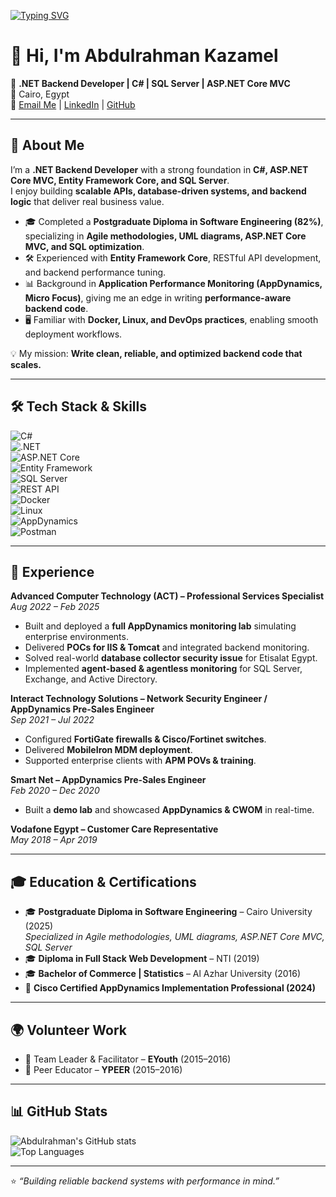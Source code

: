 <!-- Typing animation intro -->
[![Typing SVG](https://readme-typing-svg.herokuapp.com?size=24&duration=4000&color=1ABC9C&vCenter=true&lines=Hi%2C+I'm+Abdulrahman+Kazamel+👋;ASP.NET+Core+.NET+Backend+Developer;SQL+Server+%7C+Entity+Framework+Core;Performance+Aware+Engineer)](https://git.io/typing-svg)

# 👋 Hi, I'm Abdulrahman Kazamel  

🎯 **.NET Backend Developer | C# | SQL Server | ASP.NET Core MVC**  
📍 Cairo, Egypt  
📧 [Email Me](mailto:Abdulrahmankazamel@gmail.com) | [LinkedIn](https://www.linkedin.com/in/abdulrahman-kazamel/) | [GitHub](https://github.com/Abdulrahman-Kazamel)  

---

## 🚀 About Me  

I’m a **.NET Backend Developer** with a strong foundation in **C#, ASP.NET Core MVC, Entity Framework Core, and SQL Server**.  
I enjoy building **scalable APIs, database-driven systems, and backend logic** that deliver real business value.  

- 🎓 Completed a **Postgraduate Diploma in Software Engineering (82%)**, specializing in **Agile methodologies, UML diagrams, ASP.NET Core MVC, and SQL optimization**.  
- 🛠️ Experienced with **Entity Framework Core**, RESTful API development, and backend performance tuning.  
- 📊 Background in **Application Performance Monitoring (AppDynamics, Micro Focus)**, giving me an edge in writing **performance-aware backend code**.  
- 🖥️ Familiar with **Docker, Linux, and DevOps practices**, enabling smooth deployment workflows.  

💡 My mission: **Write clean, reliable, and optimized backend code that scales.**

---

## 🛠️ Tech Stack & Skills  

![C#](https://img.shields.io/badge/C%23-239120?style=for-the-badge&logo=c-sharp&logoColor=white)  
![.NET](https://img.shields.io/badge/.NET-512BD4?style=for-the-badge&logo=dotnet&logoColor=white)  
![ASP.NET Core](https://img.shields.io/badge/ASP.NET%20Core-512BD4?style=for-the-badge&logo=dotnet&logoColor=white)  
![Entity Framework](https://img.shields.io/badge/Entity%20Framework-512BD4?style=for-the-badge&logo=dotnet&logoColor=white)  
![SQL Server](https://img.shields.io/badge/SQL%20Server-CC2927?style=for-the-badge&logo=microsoftsqlserver&logoColor=white)  
![REST API](https://img.shields.io/badge/REST%20API-02569B?style=for-the-badge&logo=swagger&logoColor=white)  
![Docker](https://img.shields.io/badge/Docker-2496ED?style=for-the-badge&logo=docker&logoColor=white)  
![Linux](https://img.shields.io/badge/Linux-FCC624?style=for-the-badge&logo=linux&logoColor=black)  
![AppDynamics](https://img.shields.io/badge/AppDynamics-007396?style=for-the-badge&logo=cisco&logoColor=white)  
![Postman](https://img.shields.io/badge/Postman-FF6C37?style=for-the-badge&logo=postman&logoColor=white)  

---

## 💼 Experience  

**Advanced Computer Technology (ACT) – Professional Services Specialist**  
*Aug 2022 – Feb 2025*  
- Built and deployed a **full AppDynamics monitoring lab** simulating enterprise environments.  
- Delivered **POCs for IIS & Tomcat** and integrated backend monitoring.  
- Solved real-world **database collector security issue** for Etisalat Egypt.  
- Implemented **agent-based & agentless monitoring** for SQL Server, Exchange, and Active Directory.  

**Interact Technology Solutions – Network Security Engineer / AppDynamics Pre-Sales Engineer**  
*Sep 2021 – Jul 2022*  
- Configured **FortiGate firewalls & Cisco/Fortinet switches**.  
- Delivered **MobileIron MDM deployment**.  
- Supported enterprise clients with **APM POVs & training**.  

**Smart Net – AppDynamics Pre-Sales Engineer**  
*Feb 2020 – Dec 2020*  
- Built a **demo lab** and showcased **AppDynamics & CWOM** in real-time.  

**Vodafone Egypt – Customer Care Representative**  
*May 2018 – Apr 2019*  

---

## 🎓 Education & Certifications  

- 🎓 **Postgraduate Diploma in Software Engineering** – Cairo University (2025)  
  *Specialized in Agile methodologies, UML diagrams, ASP.NET Core MVC, SQL Server*  
- 🎓 **Diploma in Full Stack Web Development** – NTI (2019)  
- 🎓 **Bachelor of Commerce | Statistics** – Al Azhar University (2016)  
- 📜 **Cisco Certified AppDynamics Implementation Professional (2024)**  

---

## 🌍 Volunteer Work  

- 🤝 Team Leader & Facilitator – **EYouth** (2015–2016)  
- 👥 Peer Educator – **YPEER** (2015–2016)  

---

## 📊 GitHub Stats  

![Abdulrahman's GitHub stats](https://github-readme-stats.vercel.app/api?username=Abdulrahman-Kazamel&show_icons=true&theme=radical)  
![Top Languages](https://github-readme-stats.vercel.app/api/top-langs/?username=Abdulrahman-Kazamel&layout=compact&theme=radical)  

---

⭐️ *“Building reliable backend systems with performance in mind.”*  
